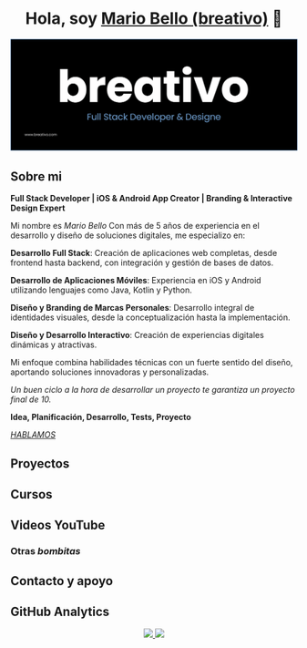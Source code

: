<div align="center">
<h1 align="center">Hola, soy <a href="https://breativo.com">Mario Bello (breativo)</a> 👋</h1>
</div>
<img src="/img/header breativo.png">

## Sobre mi
**Full Stack Developer | iOS & Android App Creator | Branding & Interactive Design Expert**

Mi nombre es *Mario Bello* Con más de 5 años de experiencia en el desarrollo y diseño de soluciones digitales, me especializo en:

**Desarrollo Full Stack**: Creación de aplicaciones web completas, desde frontend hasta backend, con integración y gestión de bases de datos.

**Desarrollo de Aplicaciones Móviles**: Experiencia en iOS y Android utilizando lenguajes como Java, Kotlin y Python.
    
**Diseño y Branding de Marcas Personales**: Desarrollo integral de identidades visuales, desde la conceptualización hasta la implementación.
    
**Diseño y Desarrollo Interactivo**: Creación de experiencias digitales dinámicas y atractivas.

Mi enfoque combina habilidades técnicas con un fuerte sentido del diseño, aportando soluciones innovadoras y personalizadas.

*Un buen ciclo a la hora de desarrollar un proyecto te garantiza un proyecto final de 10.*
<br>

**Idea, Planificación, Desarrollo, Tests, Proyecto**
<br>

[*HABLAMOS*](htpps://www.breativo.com)

## Proyectos


## Cursos

## Videos YouTube

### Otras *bombitas* 

## Contacto y apoyo


## GitHub Analytics

<p align="center">
<a href="https://github.com/breativo">
  <img height="140em" src="https://github-readme-stats-eight-theta.vercel.app/api?username=breativo&show_icons=true&theme=algolia&include_all_commits=true&count_private=true"/>
  <img height="140em" src="https://github-readme-stats-eight-theta.vercel.app/api/top-langs/?username=breativo&layout=compact&langs_count=8&theme=algolia"/>
</a>
</p>